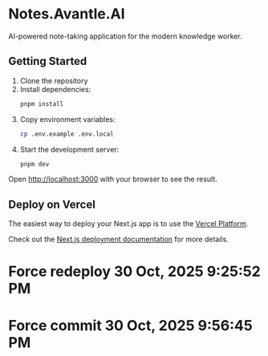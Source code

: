 # Notes.Avantle.AI

AI-powered note-taking application for the modern knowledge worker.

## Getting Started

1. Clone the repository
2. Install dependencies:
   ```bash
   pnpm install
   ```
3. Copy environment variables:
   ```bash
   cp .env.example .env.local
   ```
4. Start the development server:
   ```bash
   pnpm dev
   ```

Open [http://localhost:3000](http://localhost:3000) with your browser to see the result.

## Deploy on Vercel

The easiest way to deploy your Next.js app is to use the [Vercel Platform](https://vercel.com/new).

Check out the [Next.js deployment documentation](https://nextjs.org/docs/deployment) for more details.
# Force redeploy 30 Oct, 2025  9:25:52 PM
# Force commit 30 Oct, 2025  9:56:45 PM
